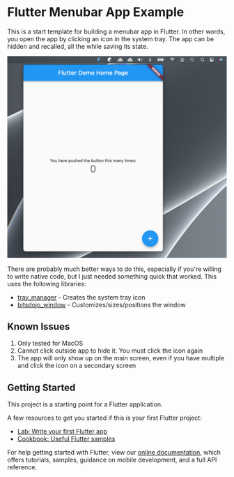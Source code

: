# Flutter Menubar App Example

This is a start template for building a menubar app in Flutter. In other words, you open the app by clicking an icon in the system tray. The app can be hidden and recalled, all the while saving its state.

<img src="doc/screenshot.png" width="600">

There are probably much better ways to do this, especially if you're willing to write native code, but I just needed something quick that worked. This uses the following libraries:

* [tray_manager](https://github.com/leanflutter/tray_manager) - Creates the system tray icon
* [bitsdojo_window](https://github.com/bitsdojo/bitsdojo_window) - Customizes/sizes/positions the window

## Known Issues

1. Only tested for MacOS
2. Cannot click outside app to hide it. You must click the icon again
3. The app will only show up on the main screen, even if you have multiple and click the icon on a secondary screen

## Getting Started

This project is a starting point for a Flutter application.

A few resources to get you started if this is your first Flutter project:

- [Lab: Write your first Flutter app](https://flutter.dev/docs/get-started/codelab)
- [Cookbook: Useful Flutter samples](https://flutter.dev/docs/cookbook)

For help getting started with Flutter, view our
[online documentation](https://flutter.dev/docs), which offers tutorials,
samples, guidance on mobile development, and a full API reference.

